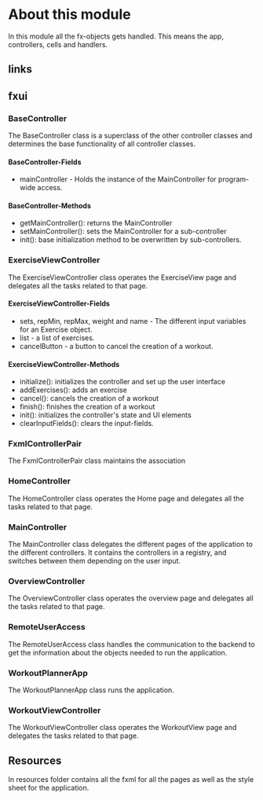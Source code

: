 # About this module

In this module all the fx-objects gets handled. This means the app, controllers, cells and handlers.

## links

## fxui

### BaseController
The BaseController class is a superclass of the other controller classes
and determines the base functionality of all controller classes.

#### BaseController-Fields

- mainController - Holds the instance of the MainController for program-wide access.

#### BaseController-Methods

- getMainController(): returns the MainController
- setMainController(): sets the MainController for a sub-controller
- init(): base initialization method to be overwritten by sub-controllers.

### ExerciseViewController
The ExerciseViewController class operates the ExerciseView page and delegates all the tasks related to that page.

#### ExerciseViewController-Fields
- sets, repMin, repMax, weight and name - The different input variables for an Exercise object.
- list - a list of exercises.
- cancelButton - a button to cancel the creation of a workout.

#### ExerciseViewController-Methods
- initialize(): initializes the controller and set up the user interface
- addExercises(): adds an exercise
- cancel(): cancels the creation of a workout
- finish(): finishes the creation of a workout
- init(): initializes the controller's state and UI elements
- clearInputFields(): clears the input-fields.

### FxmlControllerPair
The FxmlControllerPair class maintains the association  

### HomeController
The HomeController class operates the Home page and delegates all the tasks related to that page.

### MainController
The MainController class delegates the different pages of the application to the different controllers.
It contains the controllers in a registry, and switches between them depending on the user input.

### OverviewController
The OverviewController class operates the overview page and delegates all the tasks related to that page.

### RemoteUserAccess
The RemoteUserAccess class handles the communication to the backend
to get the information about the objects needed to run the application.

### WorkoutPlannerApp
The WorkoutPlannerApp class runs the application.

### WorkoutViewController
The WorkoutViewController class operates the WorkoutView page and delegates the tasks related to that page.

## Resources

In resources folder contains all the fxml for all the pages as well as the style sheet for the application.